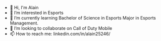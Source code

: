- 👋 Hi, I'm Alain
- 👀 I’m interested in Esports
- 🌱 I’m currently learning Bachelor of Science in Esports Major in Esports Management.
- 💞️ I’m looking to collaborate on Call of Duty Mobile
- 📫 How to reach me: linkedin.com/in/alain25246/

<!---
Alain25246/Alain25246 is a ✨ special ✨ repository because its `README.md` (this file) appears on your GitHub profile.
You can click the Preview link to take a look at your changes.
--->
